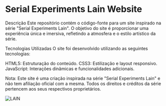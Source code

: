# Serial Experiments Lain Website

Descrição Este repositório contém o código-fonte para um site inspirado na série "Serial Experiments Lain". O objetivo do site é proporcionar uma experiência única e imersiva, refletindo a atmosfera e o estilo artístico da série.

Tecnologias Utilizadas O site foi desenvolvido utilizando as seguintes tecnologias:

HTML5: Estruturação do conteúdo. 
CSS3: Estilização e layout responsivo. 
JavaScript: Interações dinâmicas e funcionalidades adicionais.

Nota: Este site é uma criação inspirada na série "Serial Experiments Lain" e não tem afiliação oficial com a mesma. Todos os direitos e créditos da série pertencem aos seus respectivos proprietários.

![LAIN](https://konachan.com/image/9b69624c61029e1a45f62a0edff85260/Konachan.com%20-%209544%20iwakura_lain%20serial_experiments_lain.jpg)
